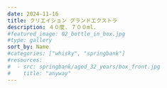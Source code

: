 ```yaml
---
date: 2024-11-16
title: クリエイション グランドエクストラ
description: ４０度. ７００ml.
#featured_image: 02_bottle_in_box.jpg
#type: gallery
sort_by: Name
#categories: ["whisky", "springbank"]
#resources:
#  - src: springbank/aged_32_years/box_front.jpg
#    title: "anyway"
---
```

